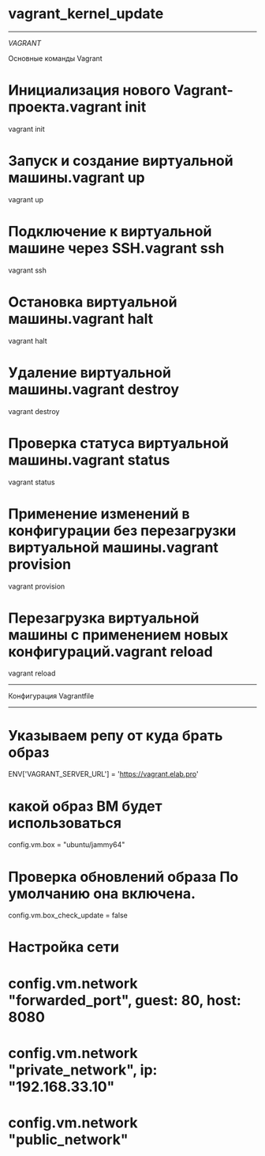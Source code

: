 # vagrant_kernel_update

____________________________________________________________________________________________
*VAGRANT*

Основные команды Vagrant

# Инициализация нового Vagrant-проекта.vagrant init
vagrant init 
# Запуск и создание виртуальной машины.vagrant up
vagrant up
# Подключение к виртуальной машине через SSH.vagrant ssh
vagrant ssh 
# Остановка виртуальной машины.vagrant halt
vagrant halt 
# Удаление виртуальной машины.vagrant destroy
vagrant destroy
# Проверка статуса виртуальной машины.vagrant status 
vagrant status 
# Применение изменений в конфигурации без перезагрузки виртуальной машины.vagrant provision
vagrant provision 
# Перезагрузка виртуальной машины с применением новых конфигураций.vagrant reload
vagrant reload 

******************
Конфигурация Vagrantfile
******************


# Указываем репу от куда брать образ
ENV['VAGRANT_SERVER_URL'] = 'https://vagrant.elab.pro'
# какой образ ВМ будет использоваться
config.vm.box = "ubuntu/jammy64"
# Проверка обновлений образа По умолчанию она включена.
config.vm.box_check_update = false
# Настройка сети
# config.vm.network "forwarded_port", guest: 80, host: 8080
# config.vm.network "private_network", ip: "192.168.33.10"
# config.vm.network "public_network"